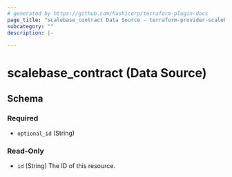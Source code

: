 ```yaml
---
# generated by https://github.com/hashicorp/terraform-plugin-docs
page_title: "scalebase_contract Data Source - terraform-provider-scalebase"
subcategory: ""
description: |-
  
---
```


# scalebase_contract (Data Source)





<!-- schema generated by tfplugindocs -->
## Schema

### Required

- `optional_id` (String)

### Read-Only

- `id` (String) The ID of this resource.
